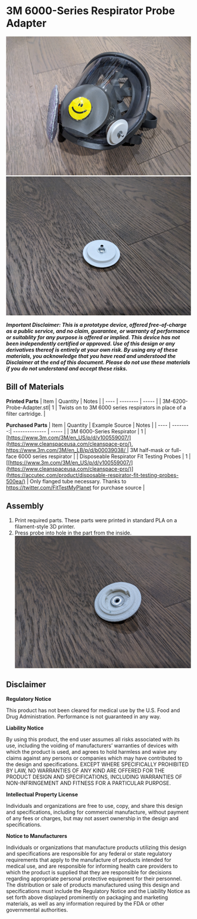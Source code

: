 # 3M 6000-Series Respirator Probe Adapter

![System photo](/assets/3M-6000-probe-adapter-on-mask.jpg)
![photo without valve installed](/assets/3M-6000-probe-adapter-top-view.jpg)

***Important Disclaimer: This is a prototype device, offered free-of-charge as a public service, and no claim, guarantee, or warranty of performance or suitablity for any purpose is offered or implied.  This device has not been independently certified or approved.  Use of this design or any derivatives thereof is entirely at your own risk.  By using any of these materials, you acknowledge that you have read and understood the Disclaimer at the end of this document.  Please do not use these materials if you do not understand and accept these risks.***

## Bill of Materials

**Printed Parts**
| Item | Quantity | Notes |
| ---- | -------- | ----- |
| 3M-6200-Probe-Adapter.stl| 1 | Twists on to 3M 6000 series respirators in place of a filter cartridge. |

**Purchased Parts**
| Item | Quantity | Example Source | Notes |
| ---- | --------:| -------------- | ----- |
| 3M 6000-Series Respirator | 1 | [[https://www.3m.com/3M/en_US/p/d/v100559007/](https://www.cleanspaceusa.com/cleanspace-pro/), https://www.3m.com/3M/en_LB/p/d/b00039038/ ](https://www.3m.com/3M/en_US/p/d/v000057394/)| 3M half-mask or full-face 6000 series respirator |
| Disposeable Respirator Fit Testing Probes | 1 | [[https://www.3m.com/3M/en_US/p/d/v100559007/](https://www.cleanspaceusa.com/cleanspace-pro/)](https://accutec.com/product/disposable-respirator-fit-testing-probes-500ea/) | Only flanged tube necessary. Thanks to https://twitter.com/FitTestMyPlanet for purchase source |

## Assembly
1. Print required parts. These parts were printed in standard PLA on a filament-style 3D printer.
2. Press probe into hole in the part from the inside.
![probe installation photo](/assets/3M-6000-probe-adapter-bottom-view.jpg)

## Disclaimer
**Regulatory Notice**

This product has not been cleared for medical use by the U.S. Food and Drug Administration. Performance is not guaranteed in any way.

**Liability Notice**

By using this product, the end user assumes all risks associated with its use, including the voiding of manufacturers’ warranties of devices with which the product is used, and agrees to hold harmless and waive any claims against any persons or companies which may have contributed to the design and specifications. EXCEPT WHERE SPECIFICALLY PROHIBITED BY LAW, NO WARRANTIES OF ANY KIND ARE OFFERED FOR THE PRODUCT DESIGN AND SPECIFICATIONS, INCLUDING WARRANTIES OF NON-INFRINGEMENT AND FITNESS FOR A PARTICULAR PURPOSE.

**Intellectual Property License**

Individuals and organizations are free to use, copy, and share this design and specifications, including for commercial manufacture, without payment of any fees or charges, but may not assert ownership in the design and specifications.

**Notice to Manufacturers**

Individuals or organizations that manufacture products utilizing this design and specifications are responsible for any federal or state regulatory requirements that apply to the manufacture of products intended for medical use, and are responsible for informing health care providers to which the product is supplied that they are responsible for decisions regarding appropriate personal protective equipment for their personnel. The distribution or sale of products manufactured using this design and specifications must include the Regulatory Notice and the Liability Notice as set forth above displayed prominently on packaging and marketing materials, as well as any information required by the FDA or other governmental authorities.

